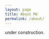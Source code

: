 ```yaml
---
layout: page
title: About Me
permalink: /about/
---
```


under construction.

[jekyll-organization]: https://github.com/jekyll
